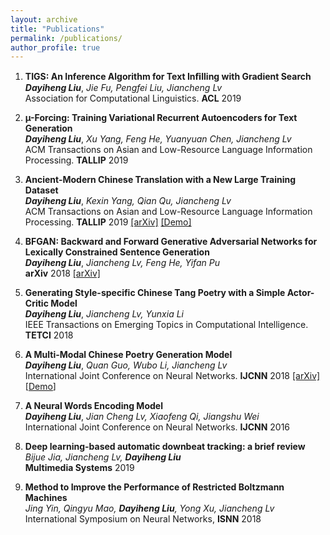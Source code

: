 ```yaml
---
layout: archive
title: "Publications"
permalink: /publications/
author_profile: true
---
```


1. **TIGS: An Inference Algorithm for Text Inﬁlling with Gradient Search**  
***Dayiheng Liu***, *Jie Fu, Pengfei Liu, Jiancheng Lv*   
Association for Computational Linguistics. **ACL** 2019  

2. **µ-Forcing: Training Variational Recurrent Autoencoders for Text Generation**  
***Dayiheng Liu***, *Xu Yang, Feng He, Yuanyuan Chen, Jiancheng Lv*  
ACM Transactions on Asian and Low-Resource Language Information Processing. **TALLIP** 2019 

3. **Ancient-Modern Chinese Translation with a New Large Training Dataset**  
***Dayiheng Liu***, *Kexin Yang, Qian Qu, Jiancheng Lv*  
ACM Transactions on Asian and Low-Resource Language Information Processing. **TALLIP** 2019 [[arXiv]](https://arxiv.org/abs/1808.03738) [[Demo]](http://translation.dicalab.cn/ancient)      
 
4. **BFGAN: Backward and Forward Generative Adversarial Networks for Lexically Constrained Sentence Generation**    
***Dayiheng Liu***, *Jiancheng Lv, Feng He, Yifan Pu*  
**arXiv** 2018 [[arXiv]](https://arxiv.org/pdf/1806.08097.pdf)      

5. **Generating Style-specific Chinese Tang Poetry with a Simple Actor-Critic Model**  
***Dayiheng Liu***, *Jiancheng Lv, Yunxia Li*  
IEEE Transactions on Emerging Topics in Computational Intelligence. **TETCI** 2018  

6. **A Multi-Modal Chinese Poetry Generation Model**  
***Dayiheng Liu***, *Quan Guo, Wubo Li, Jiancheng Lv*  
International Joint Conference on Neural Networks. **IJCNN** 2018 [[arXiv]](https://arxiv.org/abs/1806.09792v1) [[Demo](https://poem.dicalab.cn/)]     

7. **A Neural Words Encoding Model**  
***Dayiheng Liu***, *Jian Cheng Lv, Xiaofeng Qi, Jiangshu Wei*  
International Joint Conference on Neural Networks. **IJCNN** 2016  

8. **Deep learning-based automatic downbeat tracking: a brief review**  
*Bijue Jia, Jiancheng Lv, **Dayiheng Liu***  
**Multimedia Systems** 2019 

9. **Method to Improve the Performance of Restricted Boltzmann Machines**  
*Jing Yin, Qingyu Mao, **Dayiheng Liu**, Yong Xu, Jiancheng Lv*  
International Symposium on Neural Networks, **ISNN** 2018  


